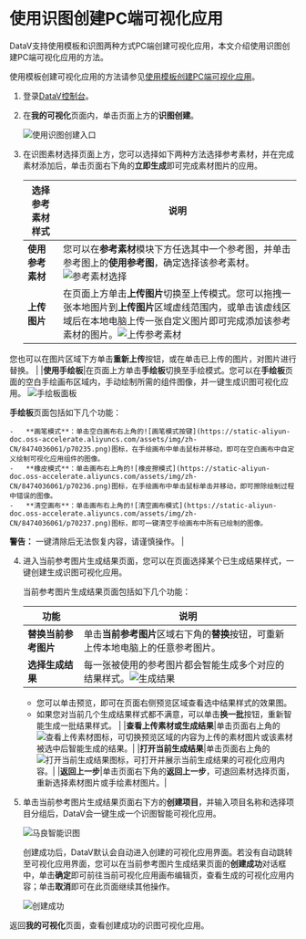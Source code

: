 # 使用识图创建PC端可视化应用

DataV支持使用模板和识图两种方式PC端创建可视化应用，本文介绍使用识图创建PC端可视化应用的方法。

使用模板创建可视化应用的方法请参见[使用模板创建PC端可视化应用](/cn.zh-CN/可视化应用管理/使用模板创建PC端可视化应用.md)。

1.  登录[DataV控制台](https://datav.aliyun.com/)。

2.  在**我的可视化**页面内，单击页面上方的**识图创建**。

    ![使用识图创建入口](https://static-aliyun-doc.oss-accelerate.aliyuncs.com/assets/img/zh-CN/6073828061/p70231.png)

3.  在识图素材选择页面上方，您可以选择如下两种方法选择参考素材，并在完成素材添加后，单击页面右下角的**立即生成**即可完成素材图片的应用。

    |选择参考素材样式|说明|
    |--------|--|
    |**使用参考素材**|您可以在**参考素材**模块下方任选其中一个参考图，并单击参考图上的**使用参考图**，确定选择该参考素材。![参考素材选择](https://static-aliyun-doc.oss-accelerate.aliyuncs.com/assets/img/zh-CN/5621133951/p128518.png) |
    |**上传图片**|在页面上方单击**上传图片**切换至上传模式。您可以拖拽一张本地图片到**上传图片**区域虚线范围内，或单击该虚线区域后在本地电脑上传一张自定义图片即可完成添加该参考素材的图片。![上传参考素材](https://static-aliyun-doc.oss-accelerate.aliyuncs.com/assets/img/zh-CN/4127076061/p128402.jpg)

您也可以在图片区域下方单击**重新上传**按钮，或在单击已上传的图片，对图片进行替换。 |
    |**使用手绘板**|在页面上方单击**手绘板**切换至手绘模式。您可以在**手绘板**页面的空白手绘画布区域内，手动绘制所需的组件图像，并一键生成识图可视化应用。 ![手绘板面板](https://static-aliyun-doc.oss-accelerate.aliyuncs.com/assets/img/zh-CN/4127076061/p185207.png)

**手绘板**页面包括如下几个功能：

    -   **画笔模式**：单击空白画布右上角的![画笔模式按键](https://static-aliyun-doc.oss-accelerate.aliyuncs.com/assets/img/zh-CN/8474036061/p70235.png)图标，在手绘画布中单击鼠标并移动，即可在空白画布中自定义绘制可视化应用组件的图像。
    -   **橡皮模式**：单击画布右上角的![橡皮擦模式](https://static-aliyun-doc.oss-accelerate.aliyuncs.com/assets/img/zh-CN/8474036061/p70236.png)图标，在手绘画布中单击鼠标单击并移动，即可擦除绘制过程中错误的图像。
    -   **清空画布**：单击画布右上角的![清空画布模式](https://static-aliyun-doc.oss-accelerate.aliyuncs.com/assets/img/zh-CN/8474036061/p70237.png)图标，即可一键清空手绘画布中所有已绘制的图像。

**警告：** 一键清除后无法恢复内容，请谨慎操作。 |

4.  进入当前参考图片生成结果页面，您可以在页面选择某个已生成结果样式，一键创建生成识图可视化应用。

    当前参考图片生成结果页面包括如下几个功能：

    |功能|说明|
    |--|--|
    |**替换当前参考图片**|单击**当前参考图片**区域右下角的**替换**按钮，可重新上传本地电脑上的任意参考图片。|
    |**选择生成结果**|每一张被使用的参考图片都会智能生成多个对应的结果样式。![生成结果](https://static-aliyun-doc.oss-accelerate.aliyuncs.com/assets/img/zh-CN/5621133951/p128506.png)

    -   您可以单击预览，即可在页面右侧预览区域查看选中结果样式的效果图。
    -   如果您对当前几个生成结果样式都不满意，可以单击**换一批**按钮，重新智能生成一批结果样式。 |
    |**查看上传素材或生成结果**|单击页面右上角的![查看上传素材](https://static-aliyun-doc.oss-accelerate.aliyuncs.com/assets/img/zh-CN/9399441061/p171378.jpg)图标，可切换预览区域的内容为上传的素材图片或该素材被选中后智能生成的结果。|
    |**打开当前生成结果**|单击页面右上角的![打开当前生成结果](https://static-aliyun-doc.oss-accelerate.aliyuncs.com/assets/img/zh-CN/0499441061/p171379.jpg)图标，可打开并展示当前生成结果的可视化应用内容。|
    |**返回上一步**|单击页面右下角的**返回上一步**，可退回素材选择页面，重新选择素材图片或手绘素材图片。|

5.  单击当前参考图片生成结果页面右下方的**创建项目**，并输入项目名称和选择项目分组后，DataV会一键生成一个识图智能可视化应用。

    ![马良智能识图](https://static-aliyun-doc.oss-accelerate.aliyuncs.com/assets/img/zh-CN/5621133951/p128507.png)

    创建成功后，DataV默认会自动进入创建的可视化应用界面。若没有自动跳转至可视化应用界面，您可以在当前参考图片生成结果页面的**创建成功**对话框中，单击**确定**即可前往当前可视化应用画布编辑页，查看生成的可视化应用内容；单击**取消**即可在此页面继续其他操作。

    ![创建成功](https://static-aliyun-doc.oss-accelerate.aliyuncs.com/assets/img/zh-CN/5621133951/p128522.png)


返回**我的可视化**页面，查看创建成功的识图可视化应用。

